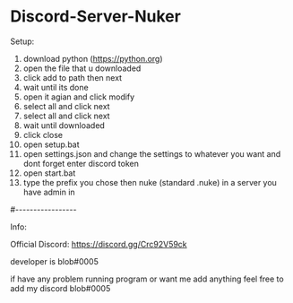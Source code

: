# Discord-Server-Nuker

Setup:

1. download python (https://python.org)
2. open the file that u downloaded
3. click add to path then next
4. wait until its done
5. open it agian and click modify
6. select all and click next
7. select all and click next
8. wait until downloaded
9. click close
10. open setup.bat
11. open settings.json and change the settings to whatever you want and dont forget enter discord token
12. open start.bat
13. type the prefix you chose then nuke (standard .nuke) in a server you have admin in

#-----------------

Info:

Official Discord: https://discord.gg/Crc92V59ck

developer is blob#0005

if have any problem running program or want me add anything feel free to add my discord blob#0005
